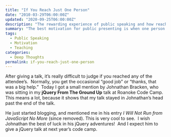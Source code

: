 ```yaml
---
title: "If You Reach Just One Person"
date: "2010-03-29T06:00:00Z"
updated: "2020-09-25T06:00:00Z"
description: "The rewarding experience of public speaking and how reaching just one person can make all the effort worthwhile."
summary: "The best motivation for public presenting is when one person comes up to you and says that your presentation was the one that pushed them forward."
tags:
  - Public Speaking
  - Motivation
  - Teaching
categories:
  - Deep Thoughts
permalink: if-you-reach-just-one-person
---
```


<p>After giving a talk, it’s really difficult to judge if you reached any of the attendee’s.&#160; Normally, you get the occasional “good job” or “thanks, that was a big help.”&#160; Today I got a small mention by Johnathan Bracken, who was sitting in my <strong>jQuery From The Ground Up</strong> talk at Roanoke Code Camp.&#160; This means a lot, because it shows that my talk stayed in Johnathan’s head past the end of the talk.&#160; </p>  <p>He just started blogging, and mentioned me in his entry <em>I Will Not Run from JavaScript No More</em> (since removed). </em>This is very cool to see.&#160; I wish Johnathan the best of luck in his jQuery adventures!&#160; And I expect him to give a jQuery talk at next year’s code camp.</p>
